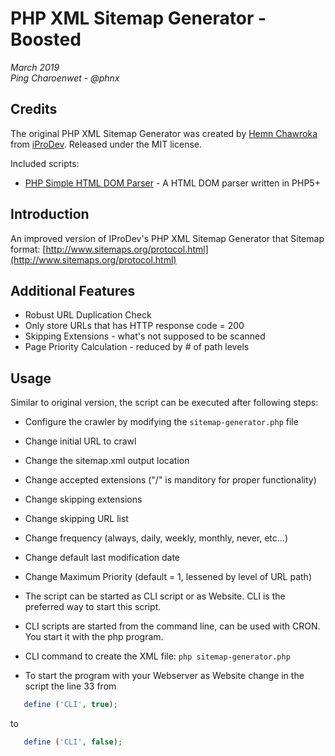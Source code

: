 # PHP XML Sitemap Generator - Boosted


*March 2019*  
*Ping Charoenwet - @phnx*

## Credits

The original PHP XML Sitemap Generator was created by [Hemn Chawroka](http://iprodev.com) from [iProDev](http://iprodev.com). Released under the MIT license.

Included scripts:

 - [PHP Simple HTML DOM Parser](http://simplehtmldom.sourceforge.net/) - A HTML DOM parser written in PHP5+

## Introduction
An improved version of IProDev's PHP XML Sitemap Generator that 
Sitemap format: [http://www.sitemaps.org/protocol.html](http://www.sitemaps.org/protocol.html)

## Additional Features
 - Robust URL Duplication Check
 - Only store URLs that has HTTP response code = 200
 - Skipping Extensions - what's not supposed to be scanned
 - Page Priority Calculation - reduced by # of path levels

## Usage
Similar to original version, the script can be executed after following steps:

- Configure the crawler by modifying the `sitemap-generator.php` file
 - Change initial URL to crawl
 - Change the sitemap.xml output location
 - Change accepted extensions ("/" is manditory for proper functionality)
 - Change skipping extensions
 - Change skipping URL list
 - Change frequency (always, daily, weekly, monthly, never, etc...)
 - Change default last modification date
 - Change Maximum Priority (default = 1, lessened by level of URL path)

- The script can be started as CLI script or as Website. CLI is the preferred way to start this script.

 - CLI scripts are started from the command line, can be used with CRON. You start it with the php program.

 - CLI command to create the XML file: `php sitemap-generator.php`

- To start the program with your Webserver as Website change in the script the line 33 from
```php
   define ('CLI', true);
```
to 
```php
   define ('CLI', false);
```
